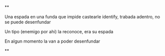 **

Una espada en una funda que impide castearle identify, trabada adentro, no se puede desenfundar

Un tipo (enemigo por ahi) la reconoce, era su espada

En algun momento la van a poder desenfundar

**